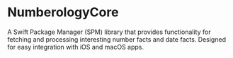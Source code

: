 # NumberologyCore

 A Swift Package Manager (SPM) library that provides functionality for fetching and processing interesting number facts and date facts. Designed for easy integration with iOS and macOS apps.
